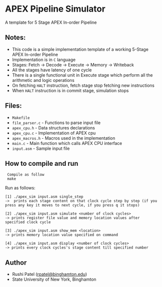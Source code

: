 # APEX Pipeline Simulator 
A template for 5 Stage APEX In-order Pipeline

## Notes:

 - This code is a simple implementation template of a working 5-Stage APEX In-order Pipeline
 - Implementation is in `C` language
 - Stages: Fetch -> Decode -> Execute -> Memory -> Writeback
 - All the stages have latency of one cycle
 - There is a single functional unit in Execute stage which perform all the arithmetic and logic operations
 - On fetching `HALT` instruction, fetch stage stop fetching new instructions
 - When `HALT` instruction is in commit stage, simulation stops

## Files:

 - `Makefile`
 - `file_parser.c` - Functions to parse input file
 - `apex_cpu.h` - Data structures declarations
 - `apex_cpu.c` - Implementation of APEX cpu
 - `apex_macros.h` - Macros used in the implementation
 - `main.c` - Main function which calls APEX CPU interface
 - `input.asm` - Sample input file

## How to compile and run

```
 Compile as follow
 make
```
 Run as follows:
```
[1] ./apex_sim input.asm single_step
->  prints each stage content on that clock cycle step by step (if you press any key it moves to next cycle, if you press q it stops)

[2] ./apex_sim input.asm simulate <number of clock cycles>
-> prints register file value and memory location values after specified clock cycle

[3] ./apex_sim input.asm show_mem <location>
-> prints memory location value specified on command

[4] ./apex_sim input.asm display <number of clock cycles>
-> prints every clock cycles's stage content till specified number
```

## Author

 - Rushi Patel (rpatel@binghamton.edu)
 - State University of New York, Binghamton
